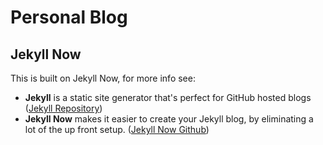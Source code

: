 # Personal Blog

## Jekyll Now
This is built on Jekyll Now, for more info see:

* **Jekyll** is a static site generator that's perfect for GitHub hosted blogs ([Jekyll Repository](https://github.com/jekyll/jekyll))
* **Jekyll Now** makes it easier to create your Jekyll blog, by eliminating a lot of the up front setup. ([Jekyll Now Github](https://github.com/barryclark/jekyll-now))

